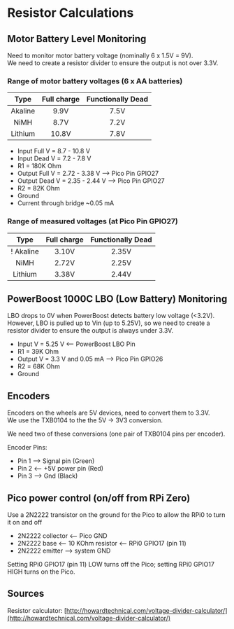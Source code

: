 # Resistor Calculations

## Motor Battery Level Monitoring

Need to monitor motor battery voltage (nominally 6 x 1.5V = 9V).  
We need to create a resistor divider to ensure the output is not over 3.3V.

### Range of motor battery voltages (6 x AA batteries)
| Type    | Full charge | Functionally Dead |
| :---:   |  :---:      | :---: | 
| Akaline | 9.9V        | 7.5V |
| NiMH    | 8.7V        | 7.2V |
| Lithium | 10.8V       | 7.8V |


* Input Full V = 8.7 - 10.8 V
* Input Dead V = 7.2 - 7.8 V
* R1 = 180K Ohm
* Output Full V = 2.72 - 3.38 V --> Pico Pin GPIO27
* Output Dead V = 2.35 - 2.44 V --> Pico Pin GPIO27
* R2 = 82K Ohm
* Ground 
* Current through bridge ~0.05 mA  

### Range of measured voltages (at Pico Pin GPIO27)

| Type    | Full charge | Functionally Dead |
| :---:   |  :---:      | :---: | 
! Akaline | 3.10V       | 2.35V |
| NiMH    | 2.72V       | 2.25V |
| Lithium | 3.38V       | 2.44V |


## PowerBoost 1000C LBO (Low Battery) Monitoring

LBO drops to 0V when PowerBoost detects battery low voltage (<3.2V).  
However, LBO is pulled up to Vin (up to 5.25V), 
so we need to create a resistor divider to ensure the output 
is always under 3.3V.

* Input V = 5.25 V   <-- PowerBoost LBO Pin
* R1 = 39K Ohm
* Output V = 3.3 V and 0.05 mA  --> Pico Pin GPIO26
* R2 = 68K Ohm
* Ground   

## Encoders

Encoders on the wheels are 5V devices, need to convert them to 3.3V.  
We use the TXB0104 to the the 5V -> 3V3 conversion.

We need two of these conversions (one pair of TXB0104 pins per encoder).

Encoder Pins:

* Pin 1 --> Signal pin (Green)
* Pin 2 <-- +5V power pin (Red)
* Pin 3 --> Gnd (Black)


## Pico power control (on/off from RPi Zero)

Use a 2N2222 transistor on the ground for the Pico to allow the RPi0 to turn it 
on and off

* 2N2222 collector <-- Pico GND
* 2N2222 base <-- 10 KOhm resistor <-- RPi0 GPIO17 (pin 11)
* 2N2222 emitter --> system GND 

Setting RPi0 GPIO17 (pin 11) LOW turns off the Pico; setting RPi0 GPIO17 HIGH turns on the Pico.




## Sources

Resistor calculator: [http://howardtechnical.com/voltage-divider-calculator/](http://howardtechnical.com/voltage-divider-calculator/)